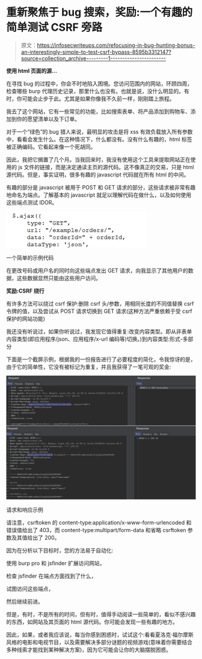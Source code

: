 # 重新聚焦于 bug 搜索，奖励:一个有趣的简单测试 CSRF 旁路

> 原文：<https://infosecwriteups.com/refocusing-in-bug-hunting-bonus-an-interestingly-simple-to-test-csrf-bypass-8595b3312147?source=collection_archive---------1----------------------->

**使用 html 页面的源…**

在寻找 bug 的过程中，你会不时地陷入困境。您访问范围内的网站，环顾四周，检查哪些 burp 代理历史记录，那里什么也没有。也就是说，没什么明显的。有时，你可能会止步于此。尤其是如果你像我不久前一样，刚刚踏上旅程。

我去了这个网站，它有一些常见的功能，比如搜索表单、将产品添加到购物车、添加到你的愿望清单以及下订单。

对于一个“绿色”的 bug 猎人来说，最明显的攻击是将 xss 有效负载放入所有参数中，看看会发生什么。在这种情况下，什么都没有。没有什么有趣的，html 标签被正确编码。它看起来像一个死胡同。

因此，我把它搁置了几个月。当我回来时，我没有使用这个工具来提取网站正在使用的 js 文件的链接，而是决定通读主页的源代码。这不像真正的交易，只是 html 源代码。但是，事实证明，很多有趣的 javascript 代码就在所有 html 的中间。

有趣的部分是 javascript 被用于 POST 和 GET 请求的部分，这些请求被非常有趣地命名为端点。了解基本的 javascript 就足以理解代码在做什么，以及如何使用这些端点测试 IDOR。

![](img/eb3d332eee0e22e127e18beb30f35403.png)

一个简单的示例代码

在更改号码或用户名的同时向这些端点发出 GET 请求，向我显示了其他用户的数据，这些数据显然只能由这些用户访问。

**奖励:CSRF 绕行**

有许多方法可以绕过 csrf 保护:删除 csrf 头/参数，用相同长度的不同值替换 csrf 令牌的值，以及尝试从 POST 请求切换到 GET 请求(这种方法严重依赖于受 csrf 保护的网站功能)

我还没有听说过，如果你听说过，我发现它值得重复:改变内容类型。即从非表单内容类型(即应用程序/json、应用程序/x-url 编码等)切换。)到内容类型:形式-多部分

下面是一个截屏示例，根据我的一份报告进行了必要程度的简化，令我惊讶的是，由于它的简单性，它没有被标记为重复，并且我获得了一笔可观的奖金:

![](img/f610f49e8a269fed4aa7c335c748ef3c.png)

请求和响应示例

请注意，csrftoken 的 content-type:application/x-www-form-urlencoded 和错误值给出了 403，而 content-type:multipart/form-data 和省略 csrftoken 参数及其值给出了 200。

因为在分析以下目标时，您的方法易于自动化:

使用 burp pro 和 jsfinder 扩展访问网站，

检查 jsfinder 在端点方面找到了什么，

试图访问这些端点，

然后继续前进。

但是，有时，不是所有的时间，但有时，值得手动阅读一些简单的，看似不感兴趣的东西，如网站及其页面的 html 源代码。你可能会发现一些有趣的地方。

因此，如果，或者我应该说，每当你感到困惑时，试试这个:看看夏洛克·福尔摩斯风格的电影和电视节目，以及需要解决多部分谜题的视频游戏(意味着你需要结合多种线索才能找到某种解决方案)，因为它可能会让你的大脑摆脱困惑。